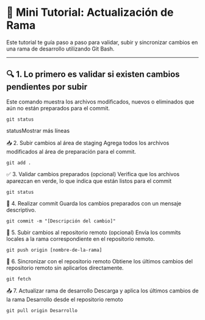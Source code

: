 # 🧪 Mini Tutorial: Actualización de Rama

Este tutorial te guía paso a paso para validar, subir y sincronizar cambios en una rama de desarrollo utilizando Git Bash.

---

## 🔍 1. Lo primero es validar si existen cambios pendientes por subir

Este comando muestra los archivos modificados, nuevos o eliminados que aún no están preparados para el commit.

```git
git status
```

statusMostrar más líneas

📥 2. Subir cambios al área de staging
Agrega todos los archivos modificados al área de preparación para el commit.

```git
git add .
```

✅ 3. Validar cambios preparados (opcional)
Verifica que los archivos aparezcan en verde, lo que indica que están listos para el commit

```git
git status
```

📝 4. Realizar commit
Guarda los cambios preparados con un mensaje descriptivo.

```git
git commit -m "[Descripción del cambio]"
```

🚀 5. Subir cambios al repositorio remoto (opcional)
Envía los commits locales a la rama correspondiente en el repositorio remoto.

```git
git push origin [nombre-de-la-rama]
```

🔄 6. Sincronizar con el repositorio remoto
Obtiene los últimos cambios del repositorio remoto sin aplicarlos directamente.

```git
git fetch
```

📤 7. Actualizar rama de desarrollo
Descarga y aplica los últimos cambios de la rama Desarrollo desde el repositorio remoto

```git
git pull origin Desarrollo
```
